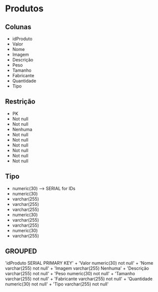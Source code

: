 # Produtos

## Colunas
 - idProduto
 - Valor
 - Nome
 - Imagem
 - Descrição
 - Peso
 - Tamanho
 - Fabricante
 - Quantidade
 - Tipo

## Restrição

  - PK
  - Not null
  - Not null
  - Nenhuma
  - Not null
  - Not null
  - Not null
  - Not null
  - Not null
  - Not null

## Tipo

  - numeric(30)   --> SERIAL for IDs
  - numeric(30)
  - varchar(255)
  - varchar(255)
  - varchar(255)
  - numeric(30)
  - varchar(255)
  - varchar(255)
  - numeric(30)
  - varchar(255)

## GROUPED
 'idProduto SERIAL PRIMARY KEY' +
 'Valor numeric(30) not null' +
 'Nome varchar(255) not null' +
 'Imagem varchar(255) Nenhuma'  +
 'Descrição varchar(255) not null'  +
 'Peso numeric(30) not null'  +
 'Tamanho varchar(255) not null'  +
 'Fabricante varchar(255) not null' +
 'Quantidade numeric(30) not null'  +
 'Tipo varchar(255) not null'
